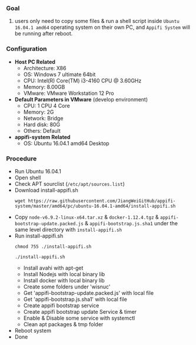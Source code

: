 ### Goal
  1. users only need to copy some files & run a shell script inside `Ubuntu 16.04.1 amd64` operating system on their own PC, and `Appifi System` will be running after reboot.

### Configuration
+ **Host PC Related**
  - Architecture: X86
  - OS: Windows 7 ultimate 64bit
  - CPU: Intel(R) Core(TM) i3-4160 CPU @ 3.60GHz
  - Memory: 8.00GB
  - VMware: VMware Workstation 12 Pro
+ **Default Parameters in VMware** (develop environment)
  - CPU: 1 CPU 4 Core
  - Memory: 2G
  - Network: Bridge
  - Hard disk: 80G
  - Others: Default
+ **appifi-system Related**
  - OS: Ubuntu 16.04.1 amd64 Desktop

### Procedure
+ Run Ubuntu 16.04.1
+ Open shell
+ Check APT sourclist (`/etc/apt/sources.list`)
+ Download install-appifi.sh<p>
  `wget https://raw.githubusercontent.com/JiangWeiGitHub/appifi-system/master/amd64/pc/ubuntu-16.04.1-amd64/install-appifi.sh`<p>
+ Copy `node-v6.9.2-linux-x64.tar.xz` & `docker-1.12.4.tgz` & `appifi-bootstrap-update.packed.js` & `appifi-bootstrap.js.sha1` under the same level directory with `install-appifi.sh`
+ Run install-appifi.sh<p>
  `chmod 755 ./install-appifi.sh`<p>
  `./install-appifi.sh`<p>
  - Install avahi with apt-get
  - Install Nodejs with local binary lib
  - Install docker with local binary lib
  - Create some folders under 'wisnuc'
  - Get 'appifi-bootstrap-update.packed.js' with local file
  - Get 'appifi-bootstrap.js.sha1' with local file
  - Create appifi bootstrap service
  - Create appifi bootstrap update Service & timer
  - Enable & Disable some service with systemctl
  - Clean apt packages & tmp folder
+ Reboot system
+ Done
